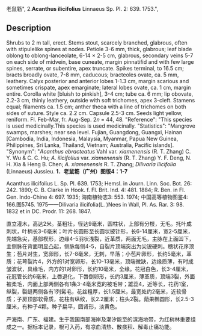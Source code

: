 老鼠簕",
2.**Acanthus ilicifolius** Linnaeus Sp. Pl. 2: 639. 1753.",

## Description
Shrubs to 2 m tall, erect. Stems stout, scarcely branched, glabrous, often with stipulelike spines at nodes. Petiole 3-6 mm, thick, glabrous; leaf blade oblong to oblong-lanceolate, 6-14 × 2-5 cm, glabrous, secondary veins 5-7 on each side of midvein, base cuneate, margin pinnatifid and with few large spines, serrate, or subentire, apex truncate. Spikes terminal, to 16.5 cm; bracts broadly ovate, 7-8 mm, caducous; bracteoles ovate, ca. 5 mm, leathery. Calyx posterior and anterior lobes 1-1.3 cm, margin scarious and sometimes crispate, apex emarginate; lateral lobes ovate, ca. 1 cm, margin entire. Corolla white [bluish to pinkish], 3-4 cm; tube ca. 6 mm; lip obovate, 2.2-3 cm, thinly leathery, outside with soft trichomes, apex 3-cleft. Stamens equal; filaments ca. 1.5 cm; anther theca with a line of trichomes on both sides of suture. Style ca. 2.2 cm. Capsule 2.5-3 cm. Seeds light yellow, reniform. Fl. Feb-Mar, fr. Aug-Sep. 2*n* = 44, 48.
  "Reference": "This species is used medicinally.This species is used medicinally.
  "Statistics": "Mangrove swamps, marshes; near sea level. Fujian, Guangdong, Guangxi, Hainan [Cambodia, India, Indonesia, Malaysia, Myanmar, Papua New Guinea, Philippines, Sri Lanka, Thailand, Vietnam; Australia, Pacific islands].
  "Synonym": "*Acanthus ebracteatus* Vahl var. *xiamenensis* (R. T. Zhang) C. Y. Wu &amp; C. C. Hu; *A. ilicifolius* var. *xiamenensis* (R. T. Zhang) Y. F. Deng, N. H. Xia &amp; Heng B. Chen; *A. xiamenensis* R. T. Zhang; *Dilivaria ilicifolia* (Linnaeus) Jussieu.
**1．老鼠簕（广州）图版4：1-7**

Acanthus ilicifolius L. Sp. Pl. 639. 1753; Hemsl. in Journ. Linn. Soc. Bot. 26: 242. 1890; C. B. Clarke in Hook. f. Fl. Brit. Ind. 4: 481. 1884; R. Ben. in Fl. Gen. Indo-Chine 4: 697. 1935; 海南植物志3: 553. 1974; 中国高等植物图鉴4: 166.图5745. 1975——Dilivaria ilicifolia(L. )Nees in Wall, Pl. As. Rar. 3: 98. 1832 et in DC. Prodr. 11: 268. 1847.

直立灌木，高达2米。茎粗壮，径达9毫米，圆柱状，上部有分枝，无毛。托叶成刺状，叶柄长3-6毫米；叶片长圆形至长圆状披针形，长6-14厘米，宽2-5厘米，先端急尖，基部楔形，边缘4-5羽状浅裂，近革质，两面无毛，主脉在上面凹下，主侧脉在背面明显凸起，侧脉每侧4-5，自裂片顶端突出为尖锐硬刺。穗状花序顶生；苞片对生，宽卵形，长7-8毫米，无刺，早落；小苞片卵形，长约5毫米，革质；花萼裂片4，外方的1对宽卵形，长10-13毫米，顶端微缺，边缘质薄，有时成皱波状，具缘毛，内方的1对卵形，长约10毫米，全缘。花冠白色，长3-4厘米，花冠管长约6毫米，上唇退化，下唇倒卵形，长约3厘米，薄革质，顶端3裂，外面被柔毛，内面上部两侧各有1条3-4毫米宽的被毛带；雄蕊4，近等长，花药1室，纵裂，裂缝两侧各有1列髯毛，花丝粗厚，长1.5厘米，最宽处约2毫米，近软骨质；子房顶部软骨质，花柱有纵纹，长2.2厘米；柱头2裂。蒴果椭圆形，长2.5-3厘米，有种子4颗。种子扁平，圆肾形，淡黄色。

产海南、广东、福建。生于我国南部海岸及潮汐能至的滨海地带，为红树林重要组成之一。据标本记录，根可入药，有凉血清热、散痰积、解毒止痛功能。
